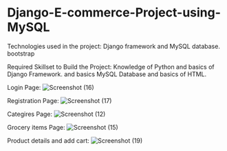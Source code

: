 # Django-E-commerce-Project-using-MySQL

Technologies used in the project: 
Django framework and MySQL database.
bootstrap

Required Skillset to Build the Project: 
Knowledge of Python and basics of Django Framework.
and basics MySQL Database and basics of HTML.

Login Page:
![Screenshot (16)](https://user-images.githubusercontent.com/128513999/230447358-00e5d185-513a-4759-b9aa-9203f231e4b6.png)

Registration Page:
![Screenshot (17)](https://user-images.githubusercontent.com/128513999/230447896-8047aa2e-303f-40f3-b57d-8c771963db62.png)

Categires Page:
![Screenshot (12)](https://user-images.githubusercontent.com/128513999/230448348-7469fc7c-732e-4f20-9215-a0cd6a059325.png)

Grocery items Page:
![Screenshot (15)](https://user-images.githubusercontent.com/128513999/230448615-583404bd-1770-4826-9944-732bbf0b5370.png)

Product details and add cart:
![Screenshot (19)](https://user-images.githubusercontent.com/128513999/230448939-9b84b3ce-c478-4376-bb75-d62eb48481df.png)




